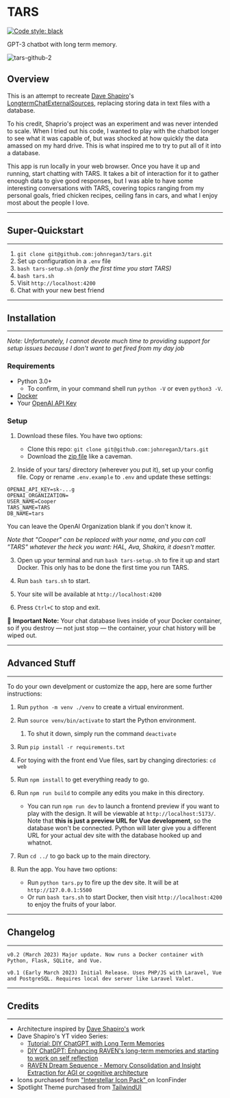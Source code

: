 # TARS

[![Code style: black](https://img.shields.io/badge/code%20style-black-000000.svg)](https://github.com/psf/black)

GPT-3 chatbot with long term memory.

![tars-github-2](https://user-images.githubusercontent.com/2053940/224233487-3e2e4c17-670e-4cb8-9561-929d1fa7b76e.jpg)

## Overview

This is an attempt to recreate [Dave Shapiro](https://www.patreon.com/daveshap)'s [LongtermChatExternalSources](https://github.com/daveshap/LongtermChatExternalSources), replacing storing data in text files with a database.

To his credit, Shaprio's project was an experiment and was never intended to scale. When I tried out his code, I wanted to play with the chatbot longer to see what it was capable of, but was shocked at how quickly the data amassed on my hard drive.  This is what inspired me to try to put all of it into a database.

This app is run locally in your web browser. Once you have it up and running, start chatting with TARS. It takes a bit of interaction for it to gather enough data to give good responses, but I was able to have some interesting conversations with TARS, covering topics ranging from my personal goals, fried chicken recipes, ceiling fans in cars, and what I enjoy most about the people I love.

---
## Super-Quickstart
---

1. `git clone git@github.com:johnregan3/tars.git`
2. Set up configuration in a `.env` file
3. `bash tars-setup.sh` _(only the first time you start TARS)_
3. `bash tars.sh`
4. Visit `http://localhost:4200`
5. Chat with your new best friend

---
## Installation
---
*Note: Unfortunately, I cannot devote much time to providing support for setup issues because I don't want to get fired from my day job*

### Requirements
- Python 3.0+
  - To confirm, in your command shell run `python -V` or even `python3 -V`.
- [Docker](https://docs.docker.com/get-docker/)
- Your [OpenAI API Key](https://help.openai.com/en/articles/4936850-where-do-i-find-my-secret-api-key)

### Setup
1. Download these files. You have two options:
    - Clone this repo: `git clone git@github.com:johnregan3/tars.git`
	- Download the [zip file](https://github.com/johnregan3/tars/archive/refs/heads/trunk.zip) like a caveman.

2. Inside of your tars/ directory (wherever you put it), set up your config file.  Copy or rename `.env.example` to `.env` and update these settings:
```
OPENAI_API_KEY=sk-...g
OPENAI_ORGANIZATION=
USER_NAME=Cooper
TARS_NAME=TARS
DB_NAME=tars
```
You can leave the OpenAI Organization blank if you don't know it.

*Note that "Cooper" can be replaced with your name, and you can call "TARS" whatever the heck you want: HAL, Ava, Shakira, it doesn't matter.*

3. Open up your terminal and run `bash tars-setup.sh` to fire it up and start Docker.  This only has to be done the first time you run TARS.

4. Run `bash tars.sh` to start.

5. Your site will be available at `http://localhost:4200`

6. Press `Ctrl+C` to stop and exit.

🚨 **Important Note:** Your chat database lives inside of your Docker container, so if you destroy — not just stop — the container, your chat history will be wiped out.

---
## Advanced Stuff
---
To do your own develpment or customize the app, here are some further instructions:

1. Run `python -m venv ./venv` to create a virtual environment.

2. Run `source venv/bin/activate` to start the Python environment.
   1. To shut it down, simply run the command `deactivate`

3. Run `pip install -r requirements.txt`

4. For toying with the front end Vue files, sart by changing directories: `cd web`

5. Run `npm install` to get everything ready to go.

6. Run `npm run build` to compile any edits you make in this directory.
    - You can run `npm run dev` to launch a frontend preview if you want to play with the design. It will be viewable at `http://localhost:5173/`. Note that **this is just a preview URL for Vue development**, so the database won't be connected. Python will later give you a different URL for your actual dev site with the database hooked up and whatnot.

7. Run `cd ../` to go back up to the main directory.

8. Run the app. You have two options:
    - Run `python tars.py` to fire up the dev site. It will be at `http://127.0.0.1:5500`
	- Or run `bash tars.sh` to start Docker, then visit `http://localhost:4200` to enjoy the fruits of your labor.

---
## Changelog
---
```
v0.2 (March 2023) Major update. Now runs a Docker container with Python, Flask, SQLite, and Vue.

v0.1 (Early March 2023) Initial Release. Uses PHP/JS with Laravel, Vue and PostgreSQL. Requires local dev server like Laravel Valet.
```
---
## Credits
---

- Architecture inspired by [Dave Shapiro's](https://www.patreon.com/daveshap) work
- Dave Shapiro's YT video Series:
  - [Tutorial: DIY ChatGPT with Long Term Memories](https://www.youtube.com/watch?v=c3aiCrk0F0U)
  - [DIY ChatGPT: Enhancing RAVEN's long-term memories and starting to work on self reflection](https://www.youtube.com/watch?v=QGLF3UbDf7g)
  - [RAVEN Dream Sequence - Memory Consolidation and Insight Extraction for AGI or cognitive architecture](https://www.youtube.com/watch?v=QGLF3UbDf7g)
- Icons purchased from ["Interstellar Icon Pack" ](https://www.iconfinder.com/iconsets/interstellar) on IconFinder
- Spotlight Theme purchased from [TailwindUI](https://tailwindui.com/templates/spotlight)

